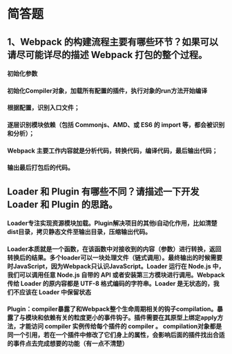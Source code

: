 # 简答题 
## 1、Webpack 的构建流程主要有哪些环节？如果可以请尽可能详尽的描述 Webpack 打包的整个过程。
#### 初始化参数
#### 初始化Compiler对象，加载所有配置的插件，执行对象的run方法开始编译
#### 根据配置，识别入口文件；
#### 逐层识别模块依赖（包括 Commonjs、AMD、或 ES6 的 import 等，都会被识别和分析）；
#### Webpack 主要工作内容就是分析代码，转换代码，编译代码，最后输出代码；
#### 输出最后打包后的代码。


## Loader 和 Plugin 有哪些不同？请描述一下开发 Loader 和 Plugin 的思路。
#### Loader专注实现资源模块加载。Plugin解决项目的其他i自动化作用，比如清楚dist目录，拷贝静态文件至输出目录，压缩输出代码。
#### Loader本质就是一个函数，在该函数中对接收到的内容（参数）进行转换，返回转换后的结果。多个loader可以一块处理文件（链式调用）。最终输出的时候需要时JavaScript，因为Webpack只认识JavaScript。Loader 运行在 Node.js 中，我们可以调用任意 Node.js 自带的 API 或者安装第三方模块进行调用。Webpack 传给 Loader 的原内容都是 UTF-8 格式编码的字符串。Loader 是无状态的，我们不应该在 Loader 中保留状态

#### Plugin：compiler暴露了和Webpack整个生命周期相关的钩子compilation。暴露了与模块和依赖有关的粒度更小的事件钩子。插件需要在其原型上绑定apply方法，才能访问 compiler 实例传给每个插件的 compiler 。 compilation对象都是同一个引用，若在一个插件中修改了它们身上的属性，会影响后面的插件找出合适的事件点去完成想要的功能（有一点不清楚）
